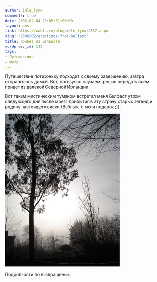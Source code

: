 ```yaml
---
author: idle_lynx
comments: true
date: 2006-02-04 20:05:51+00:00
layout: post
link: https://wobla.ru/blog/idle_lynx/2367.aspx
slug: '2006/02/greetings-from-belfast'
title: привет из Белфаста
wordpress_id: 132
tags:
- Путешествие
- Фото
---
```


Путешествие потихоньку подходит к своему завершению, завтра отправляюсь домой. Вот, пользуясь случаем, решил передать всем привет из далекой Северной Ирландии.

Вот таким мистическим туманом встретил меня Белфаст утром следующего дня после моего прибытия в эту страну старых легенд и родину настоящего виски (Воблыч, с меня подарок ;)):

![Spooky Morning in Belfast](images/2007/05/94b272d1-6f49-4491-8028-883b0a95041f.jpg)

Подробности по возвращении.
